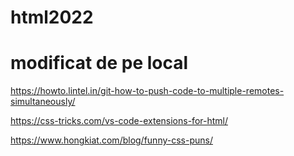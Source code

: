# html2022
# modificat de pe local
https://howto.lintel.in/git-how-to-push-code-to-multiple-remotes-simultaneously/

https://css-tricks.com/vs-code-extensions-for-html/

https://www.hongkiat.com/blog/funny-css-puns/
